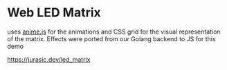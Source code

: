 # Web LED Matrix

uses [anime.js](https://animejs.com/) for the animations and CSS grid for the visual representation of the matrix. Effects were ported from our Golang backend to JS for this demo

https://jurasic.dev/led_matrix
